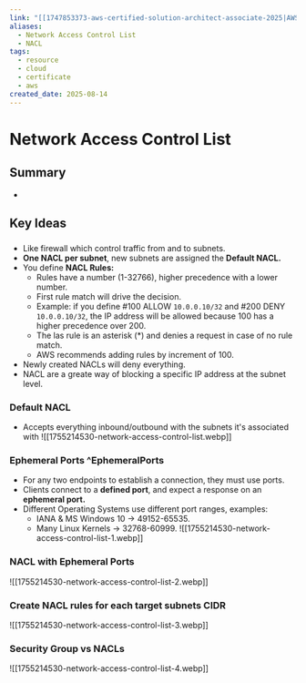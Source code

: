 ```yaml
---
link: "[[1747853373-aws-certified-solution-architect-associate-2025|AWS Certified Solution Architect Associate 2025]]"
aliases:
  - Network Access Control List
  - NACL
tags:
  - resource
  - cloud
  - certificate
  - aws
created_date: 2025-08-14
---
```

# Network Access Control List
## Summary
- 
## Key Ideas
### 
- Like firewall which control traffic from and to subnets.
- **One NACL per subnet**, new subnets are assigned the **Default NACL.**
- You define **NACL Rules:**
	- Rules have a number (1-32766), higher precedence with a lower number.
	- First rule match will drive the decision.
	- Example: if you define #100 ALLOW `10.0.0.10/32` and #200 DENY `10.0.0.10/32`, the IP address will be allowed because 100 has a higher precedence over 200.
	- The las rule is an asterisk (\*) and denies a request in case of no rule match.
	- AWS recommends adding rules by increment of 100.
- Newly created NACLs will deny everything.
- NACL are a greate way of blocking a specific IP address at the subnet level.
### Default NACL
- Accepts everything inbound/outbound with the subnets it's associated with
![[1755214530-network-access-control-list.webp]]

### Ephemeral Ports ^EphemeralPorts
- For any two endpoints to establish a connection, they must use ports.
- Clients connect to a **defined port**, and expect a response on an **ephemeral port.**
- Different Operating Systems use different port ranges, examples:
	- IANA & MS Windows 10 -> 49152-65535.
	- Many Linux Kernels -> 32768-60999.
![[1755214530-network-access-control-list-1.webp]]

### NACL with Ephemeral Ports
![[1755214530-network-access-control-list-2.webp]]

### Create NACL rules for each target subnets CIDR
![[1755214530-network-access-control-list-3.webp]]

### Security Group vs NACLs
![[1755214530-network-access-control-list-4.webp]]










